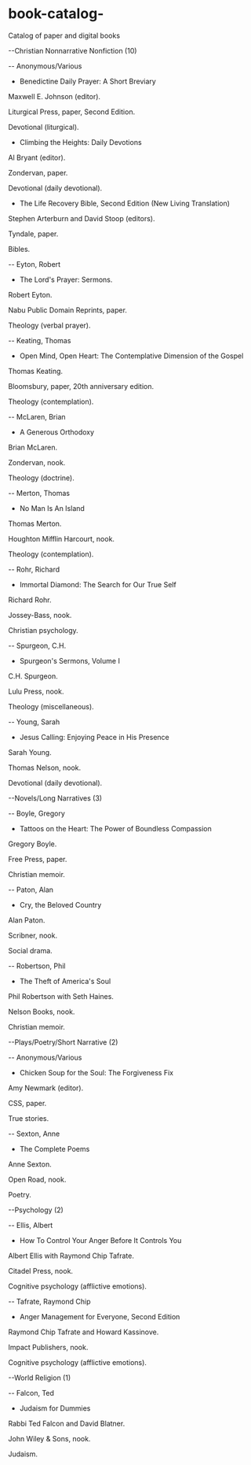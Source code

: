 # book-catalog-
Catalog of paper and digital books 

--Christian Nonnarrative Nonfiction (10) 

-- Anonymous/Various

* Benedictine Daily Prayer: 
A Short Breviary 

Maxwell E. Johnson (editor).

Liturgical Press, paper, 
Second Edition. 

Devotional (liturgical). 

* Climbing the Heights: 
Daily Devotions

Al Bryant (editor). 

Zondervan, paper. 

Devotional (daily devotional).

* The Life Recovery Bible, Second Edition
(New Living Translation) 

Stephen Arterburn and David Stoop (editors). 

Tyndale, paper. 

Bibles. 

-- Eyton, Robert

* The Lord's Prayer: Sermons. 

Robert Eyton. 

Nabu Public Domain Reprints, paper. 

Theology (verbal prayer). 

-- Keating, Thomas

* Open Mind, Open Heart: 
The Contemplative Dimension of the Gospel

Thomas Keating. 

Bloomsbury, paper, 20th anniversary edition.

Theology (contemplation). 

-- McLaren, Brian

* A Generous Orthodoxy 

Brian McLaren. 

Zondervan, nook. 

Theology (doctrine). 

-- Merton, Thomas

* No Man Is An Island 

Thomas Merton. 

Houghton Mifflin Harcourt, nook. 

Theology (contemplation). 

-- Rohr, Richard 

* Immortal Diamond: 
The Search for Our True Self

Richard Rohr. 

Jossey-Bass, nook. 

Christian psychology. 

-- Spurgeon, C.H.

* Spurgeon's Sermons, Volume I

C.H. Spurgeon.  

Lulu Press, nook. 

Theology (miscellaneous). 

-- Young, Sarah

* Jesus Calling: 
Enjoying Peace in His Presence 

Sarah Young. 

Thomas Nelson, nook. 

Devotional (daily devotional). 

--Novels/Long Narratives (3)

-- Boyle, Gregory 

* Tattoos on the Heart: The Power of Boundless
Compassion

Gregory Boyle. 

Free Press, paper. 

Christian memoir. 

-- Paton, Alan

* Cry, the Beloved Country

Alan Paton. 

Scribner, nook. 

Social drama. 


-- Robertson, Phil 

* The Theft of America's Soul

Phil Robertson with Seth Haines. 

Nelson Books, nook. 

Christian memoir. 


--Plays/Poetry/Short Narrative (2)

-- Anonymous/Various

* Chicken Soup for the Soul: The 
Forgiveness Fix

Amy Newmark (editor). 

CSS, paper. 

True stories. 


-- Sexton, Anne

* The Complete Poems 

Anne Sexton. 

Open Road, nook. 

Poetry. 


--Psychology (2)

-- Ellis, Albert 

* How To Control Your Anger Before It 
Controls You

Albert Ellis with Raymond Chip Tafrate. 

Citadel Press, nook. 

Cognitive psychology (afflictive emotions).

-- Tafrate, Raymond Chip 

* Anger Management for Everyone, Second Edition

Raymond Chip Tafrate and Howard Kassinove.  

Impact Publishers, nook. 

Cognitive psychology (afflictive emotions). 

--World Religion (1)

-- Falcon, Ted

* Judaism for Dummies

Rabbi Ted Falcon and David Blatner. 

John Wiley & Sons, nook. 

Judaism. 
